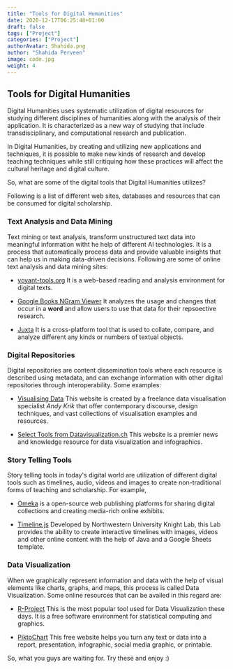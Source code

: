 ```yaml
---
title: "Tools for Digital Humanities"
date: 2020-12-17T06:25:48+01:00
draft: false
tags: ["Project"]
categories: ["Project"]
authorAvatar: Shahida.png
author: "Shahida Perveen"
image: code.jpg
weight: 4
---
```


## Tools for Digital Humanities    




Digital Humanities uses systematic utilization of digital resources for studying different disciplines of humanities along with the analysis of their application. It is characterized as a new way of studying that include transdisciplinary, and computational research and publication.       


In Digital Humanities, by creating and utilizing new applications and techniques, it is possible to make new kinds of research and develop teaching techniques while still critiquing how these practices will affect the cultural heritage and digital culture.   


So, what are some of the digital tools that Digital Humanities utilizes?     

Following is a list of different web sites, databases and resources that can be consumed for digital scholarship.

### Text Analysis and Data Mining    

Text mining or text analysis, transform unstructured text data into meaningful information witht he help of different AI technologies. It is a process that automatically process data and provide valuable insights that can help us in making data-driven decisions. Following are some of online text analysis and data mining sites:      


- [voyant-tools.org](https://voyant-tools.org/) It is a web-based reading and analysis environment for digital texts.     

- [Google Books NGram Viewer](https://books.google.com/ngrams) It analyzes the usage and changes that occur in a **word** and allow users to use that data for their repsoective research.   


- [Juxta](https://www.juxtasoftware.org/about/) It is a cross-platform tool that is used to collate, compare, and analyze different any kinds or numbers of textual objects.       


### Digital Repositories   


Digital repositories are content dissemination tools where each resource is described using metadata, and can exchange information with other digital repositories through interoperability. Some examples:     


- [Visualising Data](https://www.visualisingdata.com/) This website is created by a freelance data visualisation specialist *Andy Krik* that offer contemporary discourse, design techniques, and vast collections of visualisation examples and resources.     


- [Select Tools from Datavisualization.ch](https://datavisualization.ch/tools/) This website is a premier news and knowledge resource for data visualization and infographics.      


### Story Telling Tools    


Story telling tools in today's digital world are utilization of different digital tools such as timelines, audio, videos and images to create non-traditional forms of teaching and scholarship. For example,    


- [Omeka](https://omeka.org/) is a open-source web publishing platforms for sharing digital collections and creating media-rich online exhibits.      


- [Timeline.js](https://timeline.knightlab.com/) Developed by Northwestern University Knight Lab, this Lab provides the ability to create interactive timelines with images, videos and other online content with the help of Java and a Google Sheets template.     


### Data Visualization      


When we graphically represent information and data with the help of visual elements like charts, graphs, and maps, this process is called Data Visualization. Some online resources that can be availed in this regard are:     


- [R-Project](https://www.r-project.org/) This is the most popular tool used for Data Visualization these days. It is a  free software environment for statistical computing and graphics.     


- [PiktoChart](https://piktochart.com/) This free website helps you turn any text or data into a report, presentation, infographic, social media graphic, or printable.     


So, what you guys are waiting for. Try these and enjoy :)